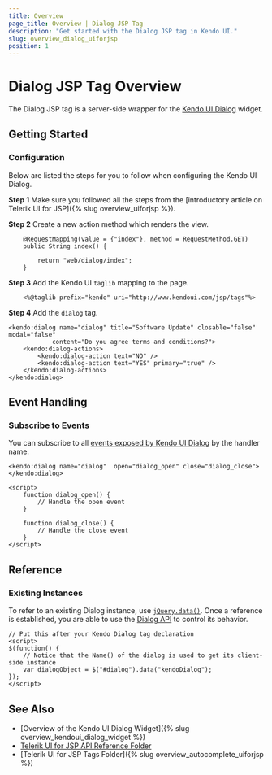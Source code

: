 ```yaml
---
title: Overview
page_title: Overview | Dialog JSP Tag
description: "Get started with the Dialog JSP tag in Kendo UI."
slug: overview_dialog_uiforjsp
position: 1
---
```


# Dialog JSP Tag Overview

The Dialog JSP tag is a server-side wrapper for the [Kendo UI Dialog](/api/javascript/ui/dialog) widget.

## Getting Started

### Configuration

Below are listed the steps for you to follow when configuring the Kendo UI Dialog.

**Step 1** Make sure you followed all the steps from the [introductory article on Telerik UI for JSP]({% slug overview_uiforjsp %}).

**Step 2** Create a new action method which renders the view.



        @RequestMapping(value = {"index"}, method = RequestMethod.GET)
        public String index() {

            return "web/dialog/index";
        }

**Step 3** Add the Kendo UI `taglib` mapping to the page.



        <%@taglib prefix="kendo" uri="http://www.kendoui.com/jsp/tags"%>

**Step 4** Add the `dialog` tag.



    <kendo:dialog name="dialog" title="Software Update" closable="false" modal="false"
                content="Do you agree terms and conditions?">
        <kendo:dialog-actions>
            <kendo:dialog-action text="NO" />
            <kendo:dialog-action text="YES" primary="true" />
        </kendo:dialog-actions>
    </kendo:dialog>

## Event Handling

### Subscribe to Events

You can subscribe to all [events exposed by Kendo UI Dialog](/api/javascript/ui/dialog#events) by the handler name.



    <kendo:dialog name="dialog"  open="dialog_open" close="dialog_close">
    </kendo:dialog>

    <script>
        function dialog_open() {
            // Handle the open event
        }

        function dialog_close() {
            // Handle the close event
        }
    </script>

## Reference

### Existing Instances

To refer to an existing Dialog instance, use [`jQuery.data()`](http://api.jquery.com/jQuery.data/). Once a reference is established, you are able to use the [Dialog API](/api/javascript/ui/dialog#methods) to control its behavior.



    // Put this after your Kendo Dialog tag declaration
    <script>
    $(function() {
        // Notice that the Name() of the dialog is used to get its client-side instance
        var dialogObject = $("#dialog").data("kendoDialog");
    });
    </script>

## See Also

* [Overview of the Kendo UI Dialog Widget]({% slug overview_kendoui_dialog_widget %})
* [Telerik UI for JSP API Reference Folder](/api/jsp/autocomplete/animation)
* [Telerik UI for JSP Tags Folder]({% slug overview_autocomplete_uiforjsp %})
